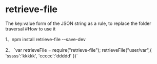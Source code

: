 # retrieve-file
The key:value form of the JSON string as a rule, to replace the folder traversal
#How to use it
<p>1、npm install retrieve-file --save-dev</p>
<p>2、  `var retrieveFile = require("retrieve-file");
		retrieveFile("user/var",{
			'sssss':'kkkkk',
			'ccccc':'ddddd'
	    })`</p>
